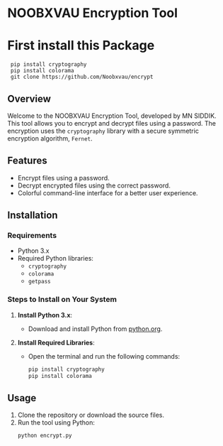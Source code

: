# NOOBXVAU Encryption Tool

# First install this Package

     pip install cryptography
     pip install colorama
     git clone https://github.com/Noobxvau/encrypt
     


## Overview
Welcome to the NOOBXVAU Encryption Tool, developed by MN SIDDIK. This tool allows you to encrypt and decrypt files using a password. The encryption uses the `cryptography` library with a secure symmetric encryption algorithm, `Fernet`.

## Features
- Encrypt files using a password.
- Decrypt encrypted files using the correct password.
- Colorful command-line interface for a better user experience.

## Installation

### Requirements
- Python 3.x
- Required Python libraries:
  - `cryptography`
  - `colorama`
  - `getpass`

### Steps to Install on Your System

1. **Install Python 3.x**:
   - Download and install Python from [python.org](https://www.python.org/downloads/).

2. **Install Required Libraries**:
   - Open the terminal and run the following commands:
     ```bash
     pip install cryptography
     pip install colorama
     ```

## Usage

1. Clone the repository or download the source files.
2. Run the tool using Python:
   ```bash
   python encrypt.py
